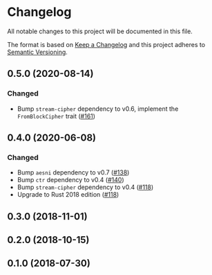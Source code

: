 # Changelog

All notable changes to this project will be documented in this file.

The format is based on [Keep a Changelog](https://keepachangelog.com/en/1.0.0/)
and this project adheres to [Semantic Versioning](https://semver.org/spec/v2.0.0.html).

## 0.5.0 (2020-08-14)
### Changed
- Bump `stream-cipher` dependency to v0.6, implement the `FromBlockCipher` trait ([#161])

[#161]: https://github.com/RustCrypto/stream-ciphers/pull/161

## 0.4.0 (2020-06-08)
### Changed
- Bump `aesni` dependency to v0.7 ([#138])
- Bump `ctr` dependency to v0.4 ([#140])
- Bump `stream-cipher` dependency to v0.4 ([#118])
- Upgrade to Rust 2018 edition ([#118])

[#140]: https://github.com/RustCrypto/stream-ciphers/pull/140
[#138]: https://github.com/RustCrypto/stream-ciphers/pull/138
[#118]: https://github.com/RustCrypto/stream-ciphers/pull/118

## 0.3.0 (2018-11-01)

## 0.2.0 (2018-10-15)

## 0.1.0 (2018-07-30)
